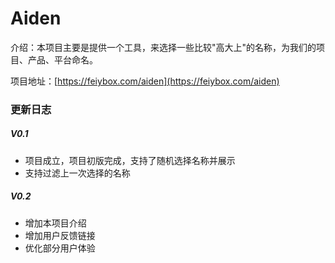 # Aiden

介绍：本项目主要是提供一个工具，来选择一些比较"高大上"的名称，为我们的项目、产品、平台命名。

项目地址：[https://feiybox.com/aiden](https://feiybox.com/aiden)

### 更新日志

##### V0.1

- 项目成立，项目初版完成，支持了随机选择名称并展示
- 支持过滤上一次选择的名称

##### V0.2

- 增加本项目介绍
- 增加用户反馈链接
- 优化部分用户体验
